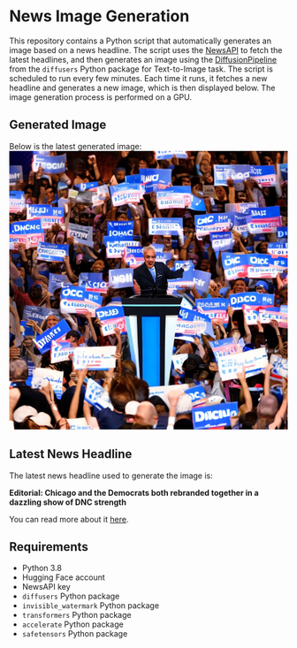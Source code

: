 # News Image Generation
This repository contains a Python script that automatically generates an image based on a news headline. The script uses the [NewsAPI](https://newsapi.org/) to fetch the latest headlines, and then generates an image using the [DiffusionPipeline](https://github.com/huggingface/diffusers) from the `diffusers` Python package for Text-to-Image task.
The script is scheduled to run every few minutes. Each time it runs, it fetches a new headline and generates a new image, which is then displayed below. The image generation process is performed on a GPU.

## Generated Image
Below is the latest generated image:
![Generated Image](image.png)

## Latest News Headline
The latest news headline used to generate the image is:

**Editorial: Chicago and the Democrats both rebranded together in a dazzling show of DNC strength**

You can read more about it [here](https://news.google.com/rss/articles/CBMikAFBVV95cUxNbV9jYkNYa0Z2YVpQdkpHQVlMRWRpMHpra3VsMi16bVRpWTh2dER0bzQ1N1NwaVZzTnhtWmgxcEY4V1MzX0wwY19fYndBeEp6OWo4SzVuMmtxeWpXNGNkNVlMUlU5Tm1XUGJ3ZVAwUVNNeUZiMWlNeWRrU1ZkRXBjMnVyUmxnUXI5VmxUME9WNTQ?oc=5).

## Requirements
- Python 3.8
- Hugging Face account
- NewsAPI key
- `diffusers` Python package
- `invisible_watermark` Python package
- `transformers` Python package
- `accelerate` Python package
- `safetensors` Python package
